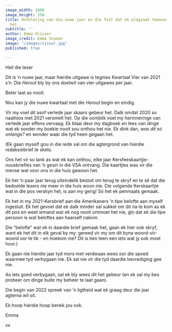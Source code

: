 ```yaml
---
image_width: 1000
image_height: 250
title: Ontbloting van die nuwe jaar en die feit dat ek plagiaat teenoor myself gepleeg
  het
subtitle: ''
author: Emma Olivier
image_credit: Emma Snyman
image: "/images/visser.jpg"
published: true

---
```

Heil die leser

Dit is ’n nuwe jaar, maar hierdie uitgawe is tegnies Kwartaal Vier van 2021 s’n. Die _Herout_ bly by ons doelwit van vier uitgawes per jaar.

Beter laat as nooit.

Nou kan jy die nuwe kwartaal met die _Herout_ begin en eindig.

Vir my voel dit asof verlede jaar skaars gebeur het. Dalk omdat 2020 so naatloos met 2021 versmelt het. Op die oomblik voel my herinneringe van verlede jaar effens vervaag. Ek blaai deur my dagboek en lees van dinge wat ek sonder my boekie nooit sou onthou het nie. Ek dink dan, _was dít só onlangs?_ en wonder waar die tyd heen gegaan het.

(Ek gaan myself gou in die rede val om die agtergrond van hierdie redaksiebrief te skets.

Ons het vir so lank as wat ek kan onthou, elke jaar Kersfeeskaartjie-nuusbriefies van ’n gesin in die VSA ontvang. Die kaartjies was vir die mense wat voor ons in die huis gewoon het.

Ek het ’n paar jaar terug uiteindelik besluit om terug te skryf en te sê dat die bedoelde lesers nie meer in die huis woon nie. Die volgende Kerskaartjie wat in die pos verskyn het, is aan my gerig! Só het ek penmaats gemaak.

Ek het in my 2021-Kersbrief aan die Amerikaners ’n tipe belofte aan myself ingesluit. Ek het gevoel dat ek dalk minder sal sukkel om dit na te kom as ek dit pos en weet iemand wat ek nog nooit ontmoet het nie, glo dat ek die tipe persoon is wat beloftes aan haarself nakom.

Die “belofte” wat ek in daardie brief gemaak het, gaan ek hier ook skryf, want ek het dit in elk geval by my: gereed vir my om dit byna woord-vir-woord oor te tik - en hoekom nie? Dit is tien teen een iets wat jy ook moet hoor.)

Ek gaan nie hierdie jaar tyd mors met verdwaas wees oor die spoed waarmee tyd verbygaan nie. Ek sal nie vir die tyd daardie bevrediging gee nie.

As iets goed verbygaan, sal ek bly wees dit het gebeur (en ek sal my bes probeer om dinge buite my beheer te laat gaan).

Die begin van 2022 spreek van ’n ligtheid wat ek graag deur die jaar agterna wil sit.

Ek hoop hierdie hoop bereik jou ook.

Emma

xx